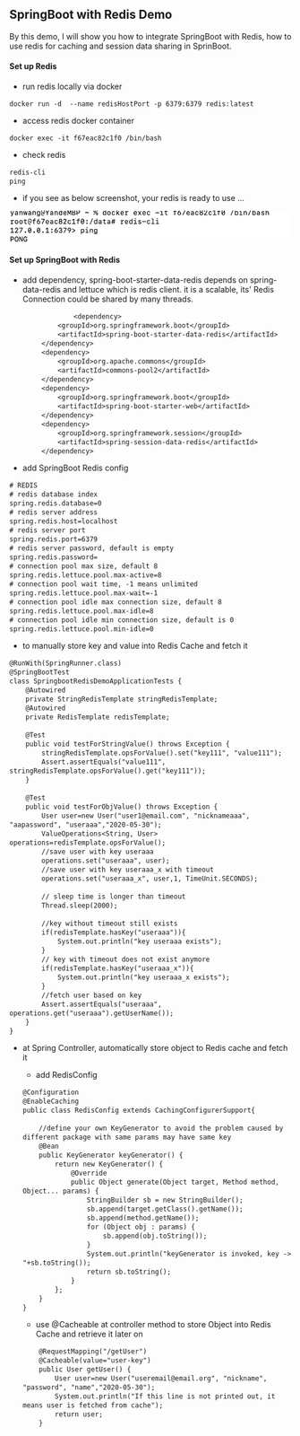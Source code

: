 ## SpringBoot with Redis Demo

By this demo, I will show you how to integrate SpringBoot with Redis, how to use redis for caching and session data sharing in
SprinBoot.
 
 
#### Set up Redis 
- run redis locally via docker 
```
docker run -d  --name redisHostPort -p 6379:6379 redis:latest
```

- access redis docker container

```
docker exec -it f67eac82c1f0 /bin/bash
```

- check redis 
```
redis-cli 
ping
```

- if you see as below screenshot, your redis is ready to use ...

 ![image](readme.assets/1.png)
 
#### Set up SpringBoot with Redis 
- add dependency, spring-boot-starter-data-redis depends on spring-data-redis and lettuce which is redis client.
it is a scalable, its' Redis Connection could be shared by many threads.
```
                <dependency>
			<groupId>org.springframework.boot</groupId>
			<artifactId>spring-boot-starter-data-redis</artifactId>
		</dependency>
		<dependency>
			<groupId>org.apache.commons</groupId>
			<artifactId>commons-pool2</artifactId>
		</dependency>
		<dependency>
			<groupId>org.springframework.boot</groupId>
			<artifactId>spring-boot-starter-web</artifactId>
		</dependency>
		<dependency>
			<groupId>org.springframework.session</groupId>
			<artifactId>spring-session-data-redis</artifactId>
		</dependency>

```

- add SpringBoot Redis config
```
# REDIS
# redis database index
spring.redis.database=0  
# redis server address
spring.redis.host=localhost
# redis server port
spring.redis.port=6379  
# redis server password, default is empty
spring.redis.password=
# connection pool max size, default 8
spring.redis.lettuce.pool.max-active=8
# connection pool wait time, -1 means unlimited
spring.redis.lettuce.pool.max-wait=-1
# connection pool idle max connection size, default 8
spring.redis.lettuce.pool.max-idle=8
# connection pool idle min connection size, default is 0
spring.redis.lettuce.pool.min-idle=0

```



- to manually store key and value into Redis Cache and fetch it 

```
@RunWith(SpringRunner.class)
@SpringBootTest
class SpringbootRedisDemoApplicationTests {
	@Autowired
	private StringRedisTemplate stringRedisTemplate;
	@Autowired
	private RedisTemplate redisTemplate;

	@Test
	public void testForStringValue() throws Exception {
		stringRedisTemplate.opsForValue().set("key111", "value111");
		Assert.assertEquals("value111", stringRedisTemplate.opsForValue().get("key111"));
	}

	@Test
	public void testForObjValue() throws Exception {
		User user=new User("user1@email.com", "nicknameaaa", "aapassword", "useraaa","2020-05-30");
		ValueOperations<String, User> operations=redisTemplate.opsForValue();
		//save user with key useraaa
		operations.set("useraaa", user);
		//save user with key useraaa_x with timeout
		operations.set("useraaa_x", user,1, TimeUnit.SECONDS);

		// sleep time is longer than timeout
		Thread.sleep(2000);

		//key without timeout still exists
		if(redisTemplate.hasKey("useraaa")){
			System.out.println("key useraaa exists");
		}
        // key with timeout does not exist anymore
		if(redisTemplate.hasKey("useraaa_x")){
			System.out.println("key useraaa_x exists");
		}
		//fetch user based on key
		Assert.assertEquals("useraaa", operations.get("useraaa").getUserName());
	}
}

```

- at Spring Controller, automatically store object to Redis cache and fetch it 

  - add RedisConfig 
  ```
  @Configuration
  @EnableCaching
  public class RedisConfig extends CachingConfigurerSupport{
  
      //define your own KeyGenerator to avoid the problem caused by different package with same params may have same key
      @Bean
      public KeyGenerator keyGenerator() {
          return new KeyGenerator() {
              @Override
              public Object generate(Object target, Method method, Object... params) {
                  StringBuilder sb = new StringBuilder();
                  sb.append(target.getClass().getName());
                  sb.append(method.getName());
                  for (Object obj : params) {
                      sb.append(obj.toString());
                  }
                  System.out.println("keyGenerator is invoked, key ->  "+sb.toString());
                  return sb.toString();
              }
          };
      }
  }
  ```
  
  - use @Cacheable at controller method to store Object into Redis Cache and retrieve it later on
  ```
      @RequestMapping("/getUser")
      @Cacheable(value="user-key")
      public User getUser() {
          User user=new User("useremail@email.org", "nickname", "password", "name","2020-05-30");
          System.out.println("If this line is not printed out, it means user is fetched from cache");
          return user;
      }
  ```
  
  